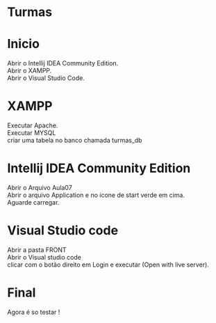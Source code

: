 # Turmas

# Inicio

Abrir o Intellij IDEA Community Edition.<br>
Abrir o XAMPP.<br>
Abrir o Visual Studio Code.

# XAMPP

Executar Apache.<br>
Executar MYSQL <br>
criar uma tabela no banco chamada turmas_db <br>

# Intellij IDEA Community Edition
Abrir o Arquivo Aula07 <br>
Abrir o arquivo Application e no icone de start verde em cima.<br>
Aguarde carregar.

# Visual Studio code
Abrir a pasta FRONT<br>
Abrir o Visual studio code<br>
clicar com o botão direito em Login e executar (Open with live server).

# Final
Agora é so testar !
